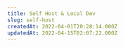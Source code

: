 ```yaml
---
title: Self Host & Local Dev
slug: self-host
createdAt: 2022-04-01T20:28:14.000Z
updatedAt: 2022-04-15T02:07:22.000Z
---
```

